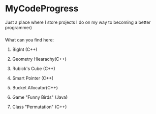 # MyCodeProgress
Just a place where I store projects I do on my way to becoming a better programmer) 
###
What can you find here:

1) BigInt (C++)

2) Geometry Hiearachy(C++)

3) Rubick's Cube (C++)

4) Smart Pointer (C++)

5) Bucket Allocator(C++)

6) Game "Funny Birds" (Java)

7) Class "Permutation" (C++)
